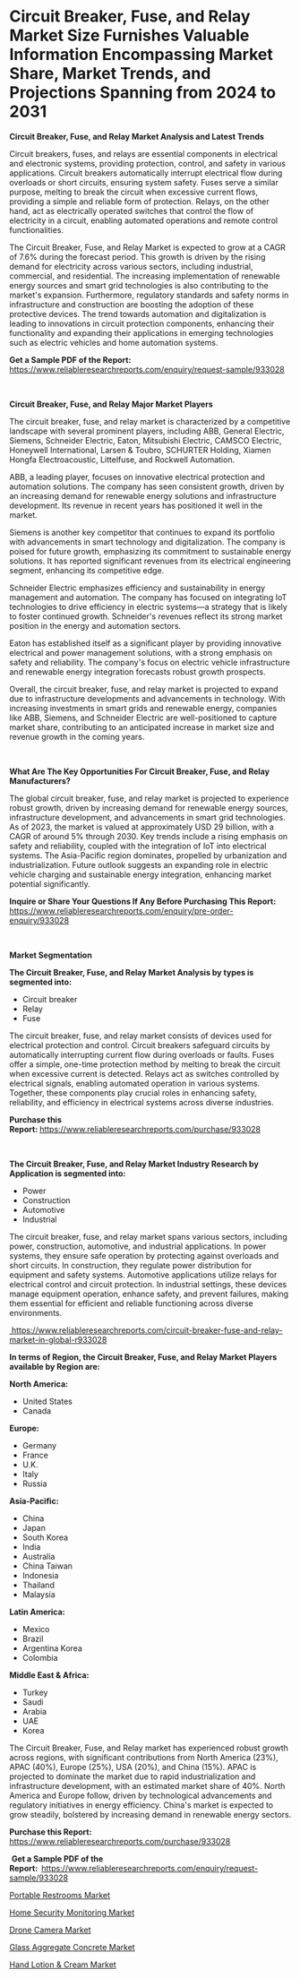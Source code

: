 <p><h1>Circuit Breaker, Fuse, and Relay Market Size Furnishes Valuable Information Encompassing Market Share, Market Trends, and Projections Spanning from 2024 to 2031</h1></p><p><strong>Circuit Breaker, Fuse, and Relay Market Analysis and Latest Trends</strong></p>
<p><p>Circuit breakers, fuses, and relays are essential components in electrical and electronic systems, providing protection, control, and safety in various applications. Circuit breakers automatically interrupt electrical flow during overloads or short circuits, ensuring system safety. Fuses serve a similar purpose, melting to break the circuit when excessive current flows, providing a simple and reliable form of protection. Relays, on the other hand, act as electrically operated switches that control the flow of electricity in a circuit, enabling automated operations and remote control functionalities.</p><p>The Circuit Breaker, Fuse, and Relay Market is expected to grow at a CAGR of 7.6% during the forecast period. This growth is driven by the rising demand for electricity across various sectors, including industrial, commercial, and residential. The increasing implementation of renewable energy sources and smart grid technologies is also contributing to the market's expansion. Furthermore, regulatory standards and safety norms in infrastructure and construction are boosting the adoption of these protective devices. The trend towards automation and digitalization is leading to innovations in circuit protection components, enhancing their functionality and expanding their applications in emerging technologies such as electric vehicles and home automation systems.</p></p>
<p><strong>Get a Sample PDF of the Report:&nbsp;</strong> <a href="https://www.reliableresearchreports.com/enquiry/request-sample/933028?utm_campaign=16&utm_medium=2&utm_source=Github&utm_content=ia&utm_term=18102024&utm_id=circuit-breaker-fuse-and-relay">https://www.reliableresearchreports.com/enquiry/request-sample/933028</a></p>
<p>&nbsp;</p>
<p><strong>Circuit Breaker, Fuse, and Relay Major Market Players</strong></p>
<p><p>The circuit breaker, fuse, and relay market is characterized by a competitive landscape with several prominent players, including ABB, General Electric, Siemens, Schneider Electric, Eaton, Mitsubishi Electric, CAMSCO Electric, Honeywell International, Larsen & Toubro, SCHURTER Holding, Xiamen Hongfa Electroacoustic, Littelfuse, and Rockwell Automation.</p><p>ABB, a leading player, focuses on innovative electrical protection and automation solutions. The company has seen consistent growth, driven by an increasing demand for renewable energy solutions and infrastructure development. Its revenue in recent years has positioned it well in the market.</p><p>Siemens is another key competitor that continues to expand its portfolio with advancements in smart technology and digitalization. The company is poised for future growth, emphasizing its commitment to sustainable energy solutions. It has reported significant revenues from its electrical engineering segment, enhancing its competitive edge.</p><p>Schneider Electric emphasizes efficiency and sustainability in energy management and automation. The company has focused on integrating IoT technologies to drive efficiency in electric systems—a strategy that is likely to foster continued growth. Schneider's revenues reflect its strong market position in the energy and automation sectors.</p><p>Eaton has established itself as a significant player by providing innovative electrical and power management solutions, with a strong emphasis on safety and reliability. The company's focus on electric vehicle infrastructure and renewable energy integration forecasts robust growth prospects.</p><p>Overall, the circuit breaker, fuse, and relay market is projected to expand due to infrastructure developments and advancements in technology. With increasing investments in smart grids and renewable energy, companies like ABB, Siemens, and Schneider Electric are well-positioned to capture market share, contributing to an anticipated increase in market size and revenue growth in the coming years.</p></p>
<p>&nbsp;</p>
<p><strong>What Are The Key Opportunities For Circuit Breaker, Fuse, and Relay Manufacturers?</strong></p>
<p><p>The global circuit breaker, fuse, and relay market is projected to experience robust growth, driven by increasing demand for renewable energy sources, infrastructure development, and advancements in smart grid technologies. As of 2023, the market is valued at approximately USD 29 billion, with a CAGR of around 5% through 2030. Key trends include a rising emphasis on safety and reliability, coupled with the integration of IoT into electrical systems. The Asia-Pacific region dominates, propelled by urbanization and industrialization. Future outlook suggests an expanding role in electric vehicle charging and sustainable energy integration, enhancing market potential significantly.</p></p>
<p><strong>Inquire or Share Your Questions If Any Before Purchasing This Report:</strong> <a href="https://www.reliableresearchreports.com/enquiry/pre-order-enquiry/933028?utm_campaign=16&utm_medium=2&utm_source=Github&utm_content=ia&utm_term=18102024&utm_id=circuit-breaker-fuse-and-relay">https://www.reliableresearchreports.com/enquiry/pre-order-enquiry/933028</a></p>
<p>&nbsp;</p>
<p><strong>Market Segmentation</strong></p>
<p><strong>The Circuit Breaker, Fuse, and Relay Market Analysis by types is segmented into:</strong></p>
<p><ul><li>Circuit breaker</li><li>Relay</li><li>Fuse</li></ul></p>
<p><p>The circuit breaker, fuse, and relay market consists of devices used for electrical protection and control. Circuit breakers safeguard circuits by automatically interrupting current flow during overloads or faults. Fuses offer a simple, one-time protection method by melting to break the circuit when excessive current is detected. Relays act as switches controlled by electrical signals, enabling automated operation in various systems. Together, these components play crucial roles in enhancing safety, reliability, and efficiency in electrical systems across diverse industries.</p></p>
<p><strong>Purchase this Report:&nbsp;</strong><a href="https://www.reliableresearchreports.com/purchase/933028?utm_campaign=16&utm_medium=2&utm_source=Github&utm_content=ia&utm_term=18102024&utm_id=circuit-breaker-fuse-and-relay">https://www.reliableresearchreports.com/purchase/933028</a></p>
<p>&nbsp;</p>
<p><strong>The Circuit Breaker, Fuse, and Relay Market Industry Research by Application is segmented into:</strong></p>
<p><ul><li>Power</li><li>Construction</li><li>Automotive</li><li>Industrial</li></ul></p>
<p><p>The circuit breaker, fuse, and relay market spans various sectors, including power, construction, automotive, and industrial applications. In power systems, they ensure safe operation by protecting against overloads and short circuits. In construction, they regulate power distribution for equipment and safety systems. Automotive applications utilize relays for electrical control and circuit protection. In industrial settings, these devices manage equipment operation, enhance safety, and prevent failures, making them essential for efficient and reliable functioning across diverse environments.</p></p>
<p><a href="https://www.reliableresearchreports.com/circuit-breaker-fuse-and-relay-market-in-global-r933028?utm_campaign=16&utm_medium=2&utm_source=Github&utm_content=ia&utm_term=18102024&utm_id=circuit-breaker-fuse-and-relay">&nbsp;https://www.reliableresearchreports.com/circuit-breaker-fuse-and-relay-market-in-global-r933028</a></p>
<p><strong>In terms of Region, the Circuit Breaker, Fuse, and Relay Market Players available by Region are:</strong></p>
<p>
    <p> <strong> North America: </strong>
        <ul>
            <li>United States</li>
            <li>Canada</li>
        </ul>
        </p> 
    <p> <strong> Europe: </strong>
        <ul>
            <li>Germany</li>
            <li>France</li>
            <li>U.K.</li>
            <li>Italy</li>
            <li>Russia</li>
        </ul>
        </p> 
    <p> <strong> Asia-Pacific: </strong>
        <ul>
            <li>China</li>
            <li>Japan</li>
            <li>South Korea</li>
            <li>India</li>
            <li>Australia</li>
            <li>China Taiwan</li>
            <li>Indonesia</li>
            <li>Thailand</li>
            <li>Malaysia</li>
        </ul>
        </p> 
    <p> <strong> Latin America: </strong>
        <ul>
            <li>Mexico</li>
            <li>Brazil</li>
            <li>Argentina Korea</li>
            <li>Colombia</li>
        </ul>
        </p> 
    <p> <strong> Middle East & Africa: </strong>
        <ul>
            <li>Turkey</li>
            <li>Saudi</li>
            <li>Arabia</li>
            <li>UAE</li>
            <li>Korea</li>
        </ul>
    </p>
    </p>
<p><p>The Circuit Breaker, Fuse, and Relay market has experienced robust growth across regions, with significant contributions from North America (23%), APAC (40%), Europe (25%), USA (20%), and China (15%). APAC is projected to dominate the market due to rapid industrialization and infrastructure development, with an estimated market share of 40%. North America and Europe follow, driven by technological advancements and regulatory initiatives in energy efficiency. China's market is expected to grow steadily, bolstered by increasing demand in renewable energy sectors.</p></p>
<p><strong>Purchase this Report: </strong><a href="https://www.reliableresearchreports.com/purchase/933028?utm_campaign=16&utm_medium=2&utm_source=Github&utm_content=ia&utm_term=18102024&utm_id=circuit-breaker-fuse-and-relay">https://www.reliableresearchreports.com/purchase/933028</a></p>
<p>&nbsp;<strong>Get a Sample PDF of the Report:&nbsp;&nbsp;</strong><a href="https://www.reliableresearchreports.com/enquiry/request-sample/933028?utm_campaign=16&utm_medium=2&utm_source=Github&utm_content=ia&utm_term=18102024&utm_id=circuit-breaker-fuse-and-relay">https://www.reliableresearchreports.com/enquiry/request-sample/933028</a></p>
<p><strong></strong></p>
<p><p><a href="https://www.linkedin.com/pulse/portable-restrooms-market2024-2031-industry-insights-investment-gh87e?utm_campaign=16&utm_medium=2&utm_source=Github&utm_content=ia&utm_term=18102024&utm_id=circuit-breaker-fuse-and-relay">Portable Restrooms Market</a></p><p><a href="https://www.linkedin.com/pulse/strategic-insights-global-home-security-monitoring-market-trends-jgsef?utm_campaign=16&utm_medium=2&utm_source=Github&utm_content=ia&utm_term=18102024&utm_id=circuit-breaker-fuse-and-relay">Home Security Monitoring Market</a></p><p><a href="https://issuu.com/reportprime-2/docs/drone-camera-market-size-2030.pptx_dea6501cb23352?utm_campaign=16&utm_medium=2&utm_source=Github&utm_content=ia&utm_term=18102024&utm_id=circuit-breaker-fuse-and-relay">Drone Camera Market</a></p><p><a href="https://medium.com/@am6lascuyler/glass-aggregate-concrete-market-research-report-exploring-market-size-and-revenue-analysis-from-f42a978c2510?postPublishedType=repub&utm_campaign=16&utm_medium=2&utm_source=Github&utm_content=ia&utm_term=18102024&utm_id=circuit-breaker-fuse-and-relay">Glass Aggregate Concrete Market</a></p><p><a href="https://github.com/boringzqthorperec/Market-Research-Report-List-1/blob/main/hand-lotion-cream-market.md?utm_campaign=16&utm_medium=2&utm_source=Github&utm_content=ia&utm_term=18102024&utm_id=circuit-breaker-fuse-and-relay">Hand Lotion & Cream Market</a></p></p>